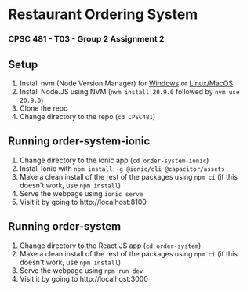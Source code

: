 # Restaurant Ordering System
### CPSC 481 - T03 - Group 2 Assignment 2

## Setup

1. Install nvm (Node Version Manager) for [Windows](https://github.com/coreybutler/nvm-windows) or [Linux/MacOS](https://github.com/nvm-sh/nvm)
2. Install Node.JS using NVM (`nvm install 20.9.0` followed by `nvm use 20.9.0`)
3. Clone the repo
4. Change directory to the repo (`cd CPSC481`)

## Running order-system-ionic

1. Change directory to the Ionic app (`cd order-system-ionic`)
2. Install Ionic with `npm install -g @ionic/cli @capacitor/assets`
3. Make a clean install of the rest of the packages using `npm ci` (if this doesn't work, use `npm install`)
4. Serve the webpage using `ionic serve`
5. Visit it by going to http://localhost:8100

## Running order-system

1. Change directory to the React.JS app (`cd order-system`)
2. Make a clean install of the rest of the packages using `npm ci` (if this doesn't work, use `npm install`)
3. Serve the webpage using `npm run dev`
4. Visit it by going to http://localhost:3000
